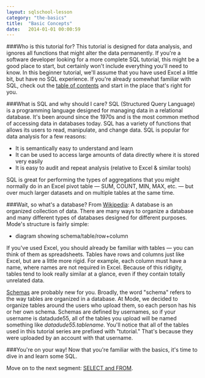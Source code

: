 ```yaml
---
layout: sqlschool-lesson
category: "the-basics"
title:  "Basic Concepts"
date:   2014-01-01 00:00:59
---
```


###Who is this tutorial for?
This tutorial is designed for data analysis, and ignores all functions that might alter the data permanently. If you're a software developer looking for a more complete SQL tutorial, this might be a good place to start, but certainly won't include everything you'll need to know. In this beginner tutorial, we'll assume that you have used Excel a little bit, but have no SQL experience. If you're already somewhat familiar with SQL, check out the [table of contents](/) and start in the place that's right for you.

###What is SQL and why should I care?
SQL (Structured Query Language) is a programming language designed for managing data in a relational database. It's been around since the 1970s and is the most common method of accessing data in databases today. SQL has a variety of functions that allows its users to read, manipulate, and change data. SQL is popular for data analysis for a few reasons:

* It is semantically easy to understand and learn
* It can be used to access large amounts of data directly where it is stored very easily
* It is easy to audit and repeat analysis (relative to Excel & similar tools)

SQL is great for performing the types of aggregations that you might normally do in an Excel pivot table &mdash; SUM, COUNT, MIN, MAX, etc. &mdash; but over much larger datasets and on multiple tables at the same time.

###Wait, so what's a database?
From [Wikipedia](http://en.wikipedia.org/wiki/Database): A database is an organized collection of data. There are many ways to organize a database and many different types of databases designed for different purposes. Mode's structure is fairly simple:

* diagram showing schema/table/row+column

If you've used Excel, you should already be familiar with tables &mdash; you can think of them as spreadsheets. Tables have rows and columns just like Excel, but are a little more rigid. For example, each column must have a name, where names are not required in Excel. Because of this ridigity, tables tend to look really similar at a glance, even if they contain totally unrelated data.

[Schemas](http://en.wikipedia.org/wiki/Database_schema "Database Schemas") are probably new for you. Broadly, the word "schema" refers to the way tables are organized in a database. At Mode, we decided to organize tables around the users who upload them, so each person has his or her own schema. Schemas are defined by usernames, so if your username is datadude55, all of the tables you upload will be named something like *datadude55.tablename*. You'll notice that all of the tables used in this tutorial series are prefixed with "tutorial." That's because they were uploaded by an account with that username.

###You're on your way!
Now that you're familiar with the basics, it's time to dive in and learn some SQL.

Move on to the next segment: [SELECT and FROM](/the-basics/select-from.html).
